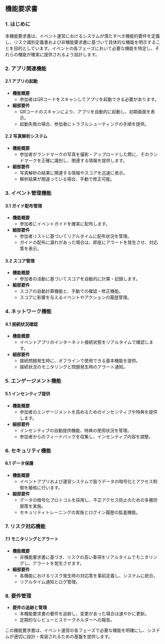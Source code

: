 ## 機能要求書

### 1. はじめに

本機能要求書は、イベント運営におけるシステムが満たすべき機能的要件を定義し、リスク識別定義書および非機能要求書に基づいて具体的な機能を明示することを目的としています。イベントの各フェーズにおいて必要な機能を特定し、それらの機能が確実に提供されるよう設計します。

### 2. アプリ関連機能

#### 2.1 アプリの起動

- **機能概要**
  - 参加者はQRコードをスキャンしてアプリを起動できる必要があります。
- **細部要件**
  - QRコードのスキャンにより、アプリを自動的に起動し、初期画面を表示。
  - 起動失敗の場合、参加者にトラブルシューティングの手順を提供。

#### 2.2 写真解析システム

- **機能概要**
  - 参加者がランドマークの写真を撮影・アップロードした際に、そのランドマークを正確に識別し、関連する情報を提供します。
- **細部要件**
  - 写真解析の結果に関連する情報やスコアを迅速に表示。
  - 解析結果が間違っている場合、手動で修正可能。

### 3. イベント管理機能

#### 3.1 ガイド配布管理

- **機能概要**
  - 参加者にイベントガイドを確実に配布します。
- **細部要件**
  - 参加者リストに基づいてリアルタイムに配布状況を管理。
  - ガイドの配布に漏れがあった場合は、即座にアラートを発生させ、対応策を表示。

#### 3.2 スコア管理

- **機能概要**
  - 参加者の活動に基づいてスコアを自動的に計算・記録します。
- **細部要件**
  - スコアの自動計算機能と、手動での確認・修正機能。
  - スコアに影響を与えるイベントやアクションの履歴管理。

### 4. ネットワーク機能

#### 4.1 接続状況確認

- **機能概要**
  - イベントアプリのインターネット接続状態をリアルタイムで確認します。
- **細部要件**
  - 接続問題発生時に、オフラインで使用できる基本機能を提供。
  - 接続状況のモニタリングと問題発生時のアラート通知。

### 5. エンゲージメント機能

#### 5.1 インセンティブ提供

- **機能概要**
  - 参加者のエンゲージメントを高めるためのインセンティブや特典を提供します。
- **細部要件**
  - インセンティブの自動提供機能、特典の使用状況を管理。
  - 参加者からのフィードバックを収集し、インセンティブ内容を調整。

### 6. セキュリティ機能

#### 6.1 データ保護

- **機能概要**
  - イベントアプリおよび運営システムで扱うデータの暗号化とアクセス制御を厳格に行います。
- **細部要件**
  - データの暗号化プロトコルを採用し、不正アクセス防止のための多層防御策を実施。
  - セキュリティトレーニングの実施とログイン履歴の監査機能。

### 7. リスク対応機能

#### 7.1 モニタリングとアラート

- **機能概要**
  - 非機能要求書に基づき、リスクの高い事項をリアルタイムでモニタリングし、アラートを発生させます。
- **細部要件**
  - 各機能におけるリスク発生時の対応策を事前定義し、システムに統合。
  - リアルタイム通知とログ管理。

### 8. 要件管理

- **要件の追跡と管理**
  - 本機能要求書の要件を追跡し、変更があった場合は速やかに更新。
  - 定期的なレビューとステークホルダーへの報告。

この機能要求書は、イベント運営の各フェーズで必要な機能を明確にし、システムが適切に設計・実装されるための基盤を提供します。